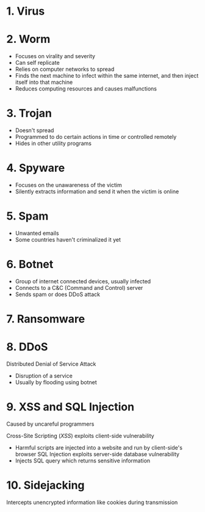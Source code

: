 # 1. Virus
# 2. Worm
- Focuses on virality and severity
- Can self replicate
- Relies on computer networks to spread
- Finds the next machine to infect within the same internet, and then inject itself into that machine
- Reduces computing resources and causes malfunctions
# 3. Trojan
- Doesn't spread
- Programmed to do certain actions in time or controlled remotely
- Hides in other utility programs
# 4. Spyware
- Focuses on the unawareness of the victim
- Silently extracts information and send it when the victim is online
# 5. Spam
- Unwanted emails
- Some countries haven't criminalized it yet
# 6. Botnet
- Group of internet connected devices, usually infected
- Connects to a C&C (Command and Control) server
- Sends spam or does DDoS attack
# 7. Ransomware
# 8. DDoS
Distributed Denial of Service Attack
- Disruption of a service
- Usually by flooding using botnet
# 9. XSS and SQL Injection
Caused by uncareful programmers

Cross-Site Scripting (_XSS_) exploits client-side vulnerability
- Harmful scripts are injected into a website and run by client-side's browser
SQL Injection exploits server-side database vulnerability
- Injects SQL query which returns sensitive information
# 10. Sidejacking
Intercepts unencrypted information like cookies during transmission